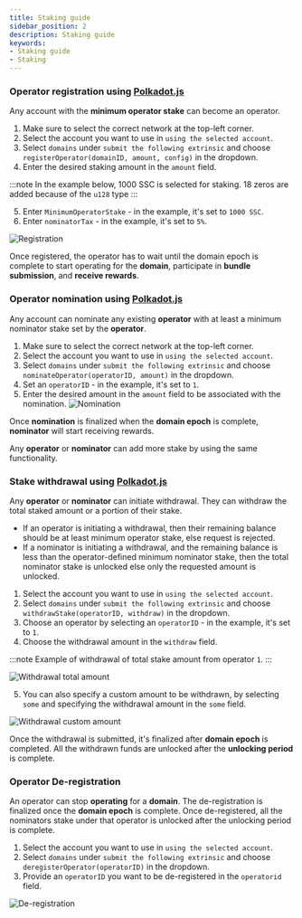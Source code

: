 ```yaml
---
title: Staking guide
sidebar_position: 2
description: Staking guide
keywords:
- Staking guide
- Staking
---
```



### Operator registration using [Polkadot.js](https://polkadot.js.org/)


Any account with the **minimum operator stake** can become an operator. 

1. Make sure to select the correct network at the top-left corner. 
2. Select the account you want to use in `using the selected account`.
3. Select `domains` under `submit the following extrinsic` and choose `registerOperator(domainID, amount, config)` in the dropdown.
4. Enter the desired staking amount in the `amount` field.

:::note
In the example below, 1000 SSC is selected for staking. 18 zeros are added because of the `u128` type
:::


5. Enter `MinimumOperatorStake` - in the example, it's set to `1000 SSC`.
6. Enter `nominatorTax` - in the example, it's set to `5%`.


![Registration](/img/doc-imgs/operators-staking/Staking-1.png)




Once registered, the operator has to wait until the domain epoch is complete to start operating for the **domain**, participate in **bundle submission**, and **receive rewards**.


### Operator nomination using [Polkadot.js](https://polkadot.js.org/)


Any account can nominate any existing **operator** with at least a minimum nominator stake set by the **operator**. 

1. Make sure to select the correct network at the top-left corner. 
2. Select the account you want to use in `using the selected account`.
3. Select `domains` under `submit the following extrinsic` and choose `nominateOperator(operatorID, amount)` in the dropdown.
4. Set an `operatorID` - in the example, it's set to `1`.
5. Enter the desired amount in the `amount` field to be associated with the nomination.
![Nomination](/img/doc-imgs/operators-staking/Staking-2.png)


Once **nomination** is finalized when the **domain epoch** is complete, **nominator** will start receiving rewards.


Any **operator** or **nominator** can add more stake by using the same functionality.


### Stake withdrawal using [Polkadot.js](https://polkadot.js.org/)


Any **operator** or **nominator** can initiate withdrawal. They can withdraw the total staked amount or a portion of their stake.


- If an operator is initiating a withdrawal, then their remaining balance should be at least minimum operator stake, else request is rejected.
- If a nominator is initiating a withdrawal, and the remaining balance is less than the operator-defined minimum nominator stake, then the total nominator stake is unlocked else only the requested amount is unlocked.


1. Select the account you want to use in `using the selected account`.
2. Select `domains` under `submit the following extrinsic` and choose `withdrawStake(operatorID, withdraw)` in the dropdown.
3. Choose an operator by selecting an `operatorID` - in the example, it's set to `1`.
4. Choose the withdrawal amount in the `withdraw` field.


:::note
Example of withdrawal of total stake amount from operator `1`.
:::


![Withdrawal total amount](/img/doc-imgs/operators-staking/Staking-3.png)


5. You can also specify a custom amount to be withdrawn, by selecting `some` and specifying the withdrawal amount in the `some` field.


![Withdrawal custom amount](/img/doc-imgs/operators-staking/Staking-4.png)


Once the withdrawal is submitted, it's finalized after **domain epoch** is completed. All the withdrawn funds are unlocked after the **unlocking period** is complete.


### Operator De-registration


An operator can stop **operating** for a **domain**. The de-registration is finalized once the **domain epoch** is complete. Once de-registered, all the nominators stake under that operator is unlocked after the unlocking period is complete.


1. Select the account you want to use in `using the selected account`.
2. Select `domains` under `submit the following extrinsic` and choose `deregisterOperator(operatorID)` in the dropdown.
3. Provide an `operatorID` you want to be de-registered in the `operatorid` field.


![De-registration](/img/doc-imgs/operators-staking/Staking-5.png)

